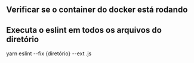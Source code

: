 ## Verificar se o container do docker está rodando

## Executa o eslint em todos os arquivos do diretório

yarn eslint --fix {diretório} --ext .js
